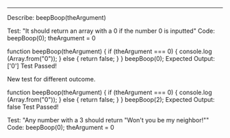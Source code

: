 <!-- Mr. Roboger's Neighborhood

GOAL: Create a web application that takes a number from the user and returns a range of numbers from 0 to the user inputted number with the following substitutions made within the returned range:

Numbers that contain a 1: all digits are replaced (all digits) with "Beep!"
Numbers that contain a 2: all digits are replaced (all digits) with "Boop!"
Numbers that contain a 3: all digits are replaced (all digits) with "Won't you be my neighbor?"

These exceptions are written from least to most important. The first exception should apply unless the second exception does, and the same with the second and third. So, for example, in your finished program,

The number 13 should be replaced with "Won't you be my neighbor?"
The number 21 should be replaced with "Boop".
The number 32 should be replaced with "Won't you be my neighbor?"
A user should be able to enter a new number and see new results over and over again.

Example: If a user inputs a 5, the program should display a list of values: "0", "Beep!", "Boop", "Won't you be my neighbor?", 4, 5 -->


______________________________________________________________________

Describe: beepBoop(theArgument)

Test: "It should return an array with a 0 if the number 0 is inputted"
Code: beepBoop(0);
theArgument = 0

  function beepBoop(theArgument) {
  if (theArgument === 0) {
    console.log (Array.from("0"));
    } else {
      return false;
    }
  }
  beepBoop(0);
Expected Output: ['0']
Test Passed!

New test for different outcome.

  function beepBoop(theArgument) {
  if (theArgument === 0) {
    console.log (Array.from("0"));
    } else {
      return false;
    }
  }
  beepBoop(2);
Expected Output: false
Test Passed!

Test: "Any number with a 3 should return "Won't you be my neighbor!""
Code: beepBoop(0);
theArgument = 0